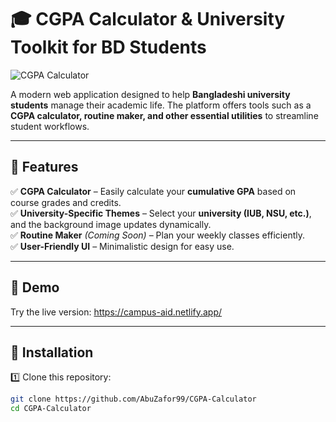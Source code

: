 # 🎓 CGPA Calculator & University Toolkit for BD Students  

![CGPA Calculator](https://lh3.googleusercontent.com/d/1dDn7HyiqNo4Clkd4gzauJ1iVo7T3oFvL=w1000)


A modern web application designed to help **Bangladeshi university students** manage their academic life. The platform offers tools such as a **CGPA calculator, routine maker, and other essential utilities** to streamline student workflows.

---

## 🌟 Features  
✅ **CGPA Calculator** – Easily calculate your **cumulative GPA** based on course grades and credits.  
✅ **University-Specific Themes** – Select your **university (IUB, NSU, etc.)**, and the background image updates dynamically.  
✅ **Routine Maker** *(Coming Soon)* – Plan your weekly classes efficiently.  
✅ **User-Friendly UI** – Minimalistic design for easy use.  

---

## 🚀 Demo  
Try the live version: https://campus-aid.netlify.app/  

---

## 🔧 Installation  

1️⃣ Clone this repository:  
```bash
git clone https://github.com/AbuZafor99/CGPA-Calculator
cd CGPA-Calculator
